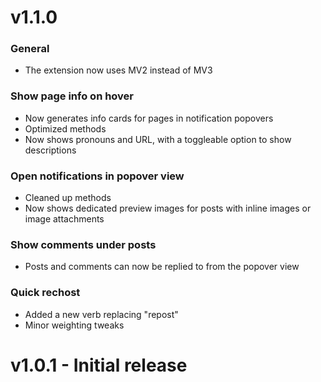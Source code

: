 # v1.1.0
### General
- The extension now uses MV2 instead of MV3

### Show page info on hover
- Now generates info cards for pages in notification popovers
- Optimized methods
- Now shows pronouns and URL, with a toggleable option to show descriptions

### Open notifications in popover view
- Cleaned up methods
- Now shows dedicated preview images for posts with inline images or image attachments

### Show comments under posts
- Posts and comments can now be replied to from the popover view

### Quick rechost
- Added a new verb replacing "repost"
- Minor weighting tweaks

# v1.0.1 - Initial release